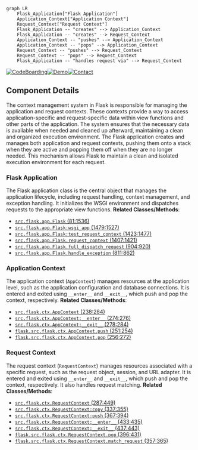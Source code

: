 ```mermaid
graph LR
    Flask_Application["Flask Application"]
    Application_Context["Application Context"]
    Request_Context["Request Context"]
    Flask_Application -- "creates" --> Application_Context
    Flask_Application -- "creates" --> Request_Context
    Application_Context -- "pushes" --> Application_Context
    Application_Context -- "pops" --> Application_Context
    Request_Context -- "pushes" --> Request_Context
    Request_Context -- "pops" --> Request_Context
    Flask_Application -- "handles request via" --> Request_Context
```
[![CodeBoarding](https://img.shields.io/badge/Generated%20by-CodeBoarding-9cf?style=flat-square)](https://github.com/CodeBoarding/GeneratedOnBoardings)[![Demo](https://img.shields.io/badge/Try%20our-Demo-blue?style=flat-square)](https://www.codeboarding.org/demo)[![Contact](https://img.shields.io/badge/Contact%20us%20-%20codeboarding@gmail.com-lightgrey?style=flat-square)](mailto:codeboarding@gmail.com)

## Component Details

The context management system in Flask is responsible for managing the application and request contexts. These contexts provide a way to access application-specific and request-specific data within view functions and other parts of the application. The system ensures that the necessary data is available when needed and cleaned up afterward, maintaining a clean and organized execution environment. The Flask application creates and manages both application and request contexts, pushing them onto a stack when they are active and popping them off when they are no longer needed. This mechanism allows Flask to maintain a clean and isolated execution environment for each request.

### Flask Application
The Flask application class is the central object that manages the application lifecycle, including request handling, context management, and exception handling. It initializes the WSGI environment and dispatches requests to the appropriate view functions.
**Related Classes/Methods**:

- <a href="https://github.com/pallets/flask/blob/master/src/flask/app.py#L81-L1536" target="_blank" rel="noopener noreferrer">`src.flask.app.Flask` (81:1536)</a>
- <a href="https://github.com/pallets/flask/blob/master/src/flask/app.py#L1479-L1527" target="_blank" rel="noopener noreferrer">`src.flask.app.Flask:wsgi_app` (1479:1527)</a>
- <a href="https://github.com/pallets/flask/blob/master/src/flask/app.py#L1423-L1477" target="_blank" rel="noopener noreferrer">`src.flask.app.Flask:test_request_context` (1423:1477)</a>
- <a href="https://github.com/pallets/flask/blob/master/src/flask/app.py#L1407-L1421" target="_blank" rel="noopener noreferrer">`src.flask.app.Flask.request_context` (1407:1421)</a>
- <a href="https://github.com/pallets/flask/blob/master/src/flask/app.py#L904-L920" target="_blank" rel="noopener noreferrer">`src.flask.app.Flask.full_dispatch_request` (904:920)</a>
- <a href="https://github.com/pallets/flask/blob/master/src/flask/app.py#L811-L862" target="_blank" rel="noopener noreferrer">`src.flask.app.Flask.handle_exception` (811:862)</a>


### Application Context
The application context (`AppContext`) manages resources at the application level, such as the application configuration and database connections. It is entered and exited using `__enter__` and `__exit__`, which push and pop the context, respectively.
**Related Classes/Methods**:

- <a href="https://github.com/pallets/flask/blob/master/src/flask/ctx.py#L238-L284" target="_blank" rel="noopener noreferrer">`src.flask.ctx.AppContext` (238:284)</a>
- <a href="https://github.com/pallets/flask/blob/master/src/flask/ctx.py#L274-L276" target="_blank" rel="noopener noreferrer">`src.flask.ctx.AppContext:__enter__` (274:276)</a>
- <a href="https://github.com/pallets/flask/blob/master/src/flask/ctx.py#L278-L284" target="_blank" rel="noopener noreferrer">`src.flask.ctx.AppContext:__exit__` (278:284)</a>
- <a href="https://github.com/pallets/flask/blob/master/src/flask/ctx.py#L251-L254" target="_blank" rel="noopener noreferrer">`flask.src.flask.ctx.AppContext.push` (251:254)</a>
- <a href="https://github.com/pallets/flask/blob/master/src/flask/ctx.py#L256-L272" target="_blank" rel="noopener noreferrer">`flask.src.flask.ctx.AppContext.pop` (256:272)</a>


### Request Context
The request context (`RequestContext`) manages resources associated with a specific request, such as the request object, session, and URL adapter. It is entered and exited using `__enter__` and `__exit__`, which push and pop the context, respectively. It also handles request matching.
**Related Classes/Methods**:

- <a href="https://github.com/pallets/flask/blob/master/src/flask/ctx.py#L287-L449" target="_blank" rel="noopener noreferrer">`src.flask.ctx.RequestContext` (287:449)</a>
- <a href="https://github.com/pallets/flask/blob/master/src/flask/ctx.py#L337-L355" target="_blank" rel="noopener noreferrer">`src.flask.ctx.RequestContext:copy` (337:355)</a>
- <a href="https://github.com/pallets/flask/blob/master/src/flask/ctx.py#L367-L394" target="_blank" rel="noopener noreferrer">`src.flask.ctx.RequestContext:push` (367:394)</a>
- <a href="https://github.com/pallets/flask/blob/master/src/flask/ctx.py#L433-L435" target="_blank" rel="noopener noreferrer">`src.flask.ctx.RequestContext:__enter__` (433:435)</a>
- <a href="https://github.com/pallets/flask/blob/master/src/flask/ctx.py#L437-L443" target="_blank" rel="noopener noreferrer">`src.flask.ctx.RequestContext:__exit__` (437:443)</a>
- <a href="https://github.com/pallets/flask/blob/master/src/flask/ctx.py#L396-L431" target="_blank" rel="noopener noreferrer">`flask.src.flask.ctx.RequestContext.pop` (396:431)</a>
- <a href="https://github.com/pallets/flask/blob/master/src/flask/ctx.py#L357-L365" target="_blank" rel="noopener noreferrer">`flask.src.flask.ctx.RequestContext.match_request` (357:365)</a>